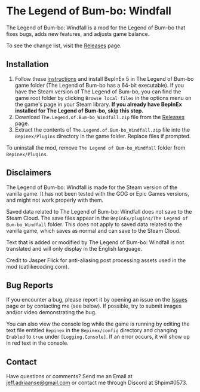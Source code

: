 # The Legend of Bum-bo: Windfall
The Legend of Bum-bo: Windfall is a mod for the Legend of Bum-bo that fixes bugs, adds new features, and adjusts game balance.

To see the change list, visit the [Releases](https://github.com/Shpim/The-Legend-of-Bum-bo-Windfall/releases) page.

## Installation
1. Follow these [instructions](https://docs.bepinex.dev/master/articles/user_guide/installation/unity_mono.html) and install BepInEx 5 in The Legend of Bum-bo game folder (The Legend of Bum-bo has a 64-bit executable). If you have the Steam version of The Legend of Bum-bo, you can find the game root folder by clicking `Browse local files` in the options menu on the game's page in your Steam library. **If you already have BepInEx installed for The Legend of Bum-bo, skip this step.**
2. Download `The.Legend.of.Bum-bo_Windfall.zip` file from the [Releases](https://github.com/Shpim/The-Legend-of-Bum-bo-Windfall/releases) page.
3. Extract the contents of `The.Legend.of.Bum-bo_Windfall.zip` file into the `Bepinex/Plugins` directory in the game folder. Replace files if prompted.

To uninstall the mod, remove `The Legend of Bum-bo_Windfall` folder from `Bepinex/Plugins`.

## Disclaimers
The Legend of Bum-bo: Windfall is made for the Steam version of the vanilla game. It has not been tested with the GOG or Epic Games versions, and might not work properly with them.

Saved data related to The Legend of Bum-bo: Windfall does not save to the Steam Cloud. The save files appear in the `BepInEx/plugins/The Legend of Bum-bo_Windfall` folder. This does not apply to saved data related to the vanilla game, which saves as normal and can save to the Steam Cloud.

Text that is added or modified by The Legend of Bum-bo: Windfall is not translated and will only display in the English language.

Credit to Jasper Flick for anti-aliasing post processing assets used in the mod (catlikecoding.com).

## Bug Reports
If you encounter a bug, please report it by opening an issue on the [Issues](https://github.com/Shpim/The-Legend-of-Bum-bo-Windfall/issues) page or by contacting me (see below).
If possible, try to submit images and/or video demonstrating the bug.

You can also view the console log while the game is running by editing the text file entitled `Bepinex` in the `Bepinex/config` directory and changing `Enabled` to `true` under `[Logging.Console]`. If an error occurs, it will show up in red text in the console.
## Contact
Have questions or comments? Send me an Email at jeff.adriaanse@gmail.com or contact me through Discord at Shpim#0573.
